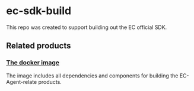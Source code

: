 # ec-sdk-build

This repo was created to support building out the EC official SDK.

## Related products

### [The docker image](dtr.predix.io/dig-digiconnect/ec-agent-builder)

The image includes all dependencies and components for building the EC-Agent-relate products.


